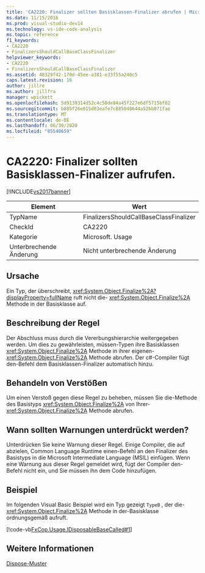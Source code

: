 ```yaml
---
title: 'CA2220: Finalizer sollten Basisklassen-Finalizer abrufen | Microsoft-Dokumentation'
ms.date: 11/15/2016
ms.prod: visual-studio-dev14
ms.technology: vs-ide-code-analysis
ms.topic: reference
f1_keywords:
- CA2220
- FinalizersShouldCallBaseClassFinalizer
helpviewer_keywords:
- CA2220
- FinalizersShouldCallBaseClassFinalizer
ms.assetid: 48329f42-170d-45ee-a381-e33f55a240c5
caps.latest.revision: 16
author: jillre
ms.author: jillfra
manager: wpickett
ms.openlocfilehash: 5d9139314d52c4c50de84a45f227e6df5715bf02
ms.sourcegitcommit: b885f26e015d03eafe7c885040644a52bb071fae
ms.translationtype: MT
ms.contentlocale: de-DE
ms.lasthandoff: 06/30/2020
ms.locfileid: "85540659"
---
```

# <a name="ca2220-finalizers-should-call-base-class-finalizer"></a>CA2220: Finalizer sollten Basisklassen-Finalizer aufrufen.
[!INCLUDE[vs2017banner](../includes/vs2017banner.md)]

|Element|Wert|
|-|-|
|TypName|FinalizersShouldCallBaseClassFinalizer|
|CheckId|CA2220|
|Kategorie|Microsoft. Usage|
|Unterbrechende Änderung|Nicht unterbrechende Änderung|

## <a name="cause"></a>Ursache
 Ein Typ, der überschreibt, <xref:System.Object.Finalize%2A?displayProperty=fullName> ruft nicht die- <xref:System.Object.Finalize%2A> Methode in der Basisklasse auf.

## <a name="rule-description"></a>Beschreibung der Regel
 Der Abschluss muss durch die Vererbungshierarchie weitergegeben werden. Um dies zu gewährleisten, müssen-Typen ihre Basisklassen <xref:System.Object.Finalize%2A> Methode in ihrer eigenen- <xref:System.Object.Finalize%2A> Methode abrufen. Der c#-Compiler fügt den-Befehl dem Basisklassen-Finalizer automatisch hinzu.

## <a name="how-to-fix-violations"></a>Behandeln von Verstößen
 Um einen Verstoß gegen diese Regel zu beheben, müssen Sie die-Methode des Basistyps <xref:System.Object.Finalize%2A> von Ihrer- <xref:System.Object.Finalize%2A> Methode abrufen.

## <a name="when-to-suppress-warnings"></a>Wann sollten Warnungen unterdrückt werden?
 Unterdrücken Sie keine Warnung dieser Regel. Einige Compiler, die auf abzielen, Common Language Runtime einen-Befehl an den Finalizer des Basistyps in die Microsoft Intermediate Language (MSIL) einfügen. Wenn eine Warnung aus dieser Regel gemeldet wird, fügt der Compiler den-Befehl nicht ein, und Sie müssen ihn dem Code hinzufügen.

## <a name="example"></a>Beispiel
 Im folgenden Visual Basic Beispiel wird ein Typ gezeigt `TypeB` , der die- <xref:System.Object.Finalize%2A> Methode in der-Basisklasse ordnungsgemäß aufruft.

 [!code-vb[FxCop.Usage.IDisposableBaseCalled#1](../snippets/visualbasic/VS_Snippets_CodeAnalysis/FxCop.Usage.IDisposableBaseCalled/vb/FxCop.Usage.IDisposableBaseCalled.vb#1)]

## <a name="see-also"></a>Weitere Informationen
 [Dispose-Muster](https://msdn.microsoft.com/library/31a6c13b-d6a2-492b-9a9f-e5238c983bcb)
